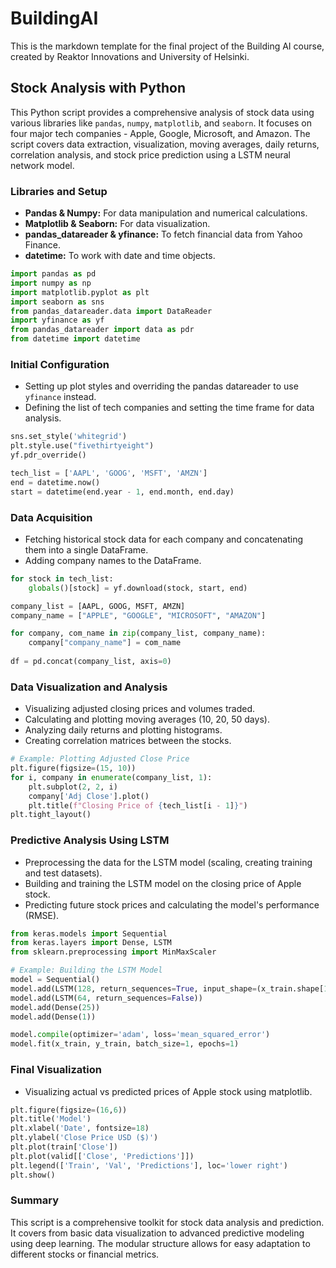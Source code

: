 # BuildingAI


This is the markdown template for the final project of the Building AI course, 
created by Reaktor Innovations and University of Helsinki. 

##  Stock Analysis with Python

This Python script provides a comprehensive analysis of stock data using various libraries like `pandas`, `numpy`, `matplotlib`, and `seaborn`. It focuses on four major tech companies - Apple, Google, Microsoft, and Amazon. The script covers data extraction, visualization, moving averages, daily returns, correlation analysis, and stock price prediction using a LSTM neural network model.

### Libraries and Setup

- **Pandas & Numpy:** For data manipulation and numerical calculations.
- **Matplotlib & Seaborn:** For data visualization.
- **pandas_datareader & yfinance:** To fetch financial data from Yahoo Finance.
- **datetime:** To work with date and time objects.

```python
import pandas as pd
import numpy as np
import matplotlib.pyplot as plt
import seaborn as sns
from pandas_datareader.data import DataReader
import yfinance as yf
from pandas_datareader import data as pdr
from datetime import datetime
```

### Initial Configuration

- Setting up plot styles and overriding the pandas datareader to use `yfinance` instead.
- Defining the list of tech companies and setting the time frame for data analysis.

```python
sns.set_style('whitegrid')
plt.style.use("fivethirtyeight")
yf.pdr_override()

tech_list = ['AAPL', 'GOOG', 'MSFT', 'AMZN']
end = datetime.now()
start = datetime(end.year - 1, end.month, end.day)
```

### Data Acquisition

- Fetching historical stock data for each company and concatenating them into a single DataFrame.
- Adding company names to the DataFrame.

```python
for stock in tech_list:
    globals()[stock] = yf.download(stock, start, end)

company_list = [AAPL, GOOG, MSFT, AMZN]
company_name = ["APPLE", "GOOGLE", "MICROSOFT", "AMAZON"]

for company, com_name in zip(company_list, company_name):
    company["company_name"] = com_name
    
df = pd.concat(company_list, axis=0)
```

### Data Visualization and Analysis

- Visualizing adjusted closing prices and volumes traded.
- Calculating and plotting moving averages (10, 20, 50 days).
- Analyzing daily returns and plotting histograms.
- Creating correlation matrices between the stocks.

```python
# Example: Plotting Adjusted Close Price
plt.figure(figsize=(15, 10))
for i, company in enumerate(company_list, 1):
    plt.subplot(2, 2, i)
    company['Adj Close'].plot()
    plt.title(f"Closing Price of {tech_list[i - 1]}")
plt.tight_layout()
```

### Predictive Analysis Using LSTM

- Preprocessing the data for the LSTM model (scaling, creating training and test datasets).
- Building and training the LSTM model on the closing price of Apple stock.
- Predicting future stock prices and calculating the model's performance (RMSE).

```python
from keras.models import Sequential
from keras.layers import Dense, LSTM
from sklearn.preprocessing import MinMaxScaler

# Example: Building the LSTM Model
model = Sequential()
model.add(LSTM(128, return_sequences=True, input_shape=(x_train.shape[1], 1)))
model.add(LSTM(64, return_sequences=False))
model.add(Dense(25))
model.add(Dense(1))

model.compile(optimizer='adam', loss='mean_squared_error')
model.fit(x_train, y_train, batch_size=1, epochs=1)
```

### Final Visualization

- Visualizing actual vs predicted prices of Apple stock using matplotlib.

```python
plt.figure(figsize=(16,6))
plt.title('Model')
plt.xlabel('Date', fontsize=18)
plt.ylabel('Close Price USD ($)')
plt.plot(train['Close'])
plt.plot(valid[['Close', 'Predictions']])
plt.legend(['Train', 'Val', 'Predictions'], loc='lower right')
plt.show()
```

### Summary

This script is a comprehensive toolkit for stock data analysis and prediction. It covers from basic data visualization to advanced predictive modeling using deep learning. The modular structure allows for easy adaptation to different stocks or financial metrics.
